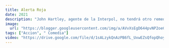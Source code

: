 ```yaml
---
title: Alerta Roja
date: 2021
description: "John Hartley, agente de la Interpol, no tendrá otro remedio que aliarse con el ladrón de arte más célebre de todos los tiempos, Nolan Booth, para capturar a la ladrona de arte más buscada del presente: la seductora y peligrosa Sarah Black."
image:
  url: "https://blogger.googleusercontent.com/img/a/AVvXsEgD644pvNP2oeGA3DpVL7KwpTYRTh20h1Xt02Ltqqf4UiqG9rxvbE9gjNGx38rMaBI__hpFa7tpFrKeCRkWo1HvTW9ICADrjRdNPLNOWwO-uwzXyGJraY24fD24Si5llar087jwCxLEPGsLTalqds0G09dDyP9swm6VCmTspGKXysdC3Ps6IDbsqqAyXw=s320"
tags: ["Accion", " Comedia"]
video: "https://drive.google.com/file/d/1sALzykQnAzPB6fL_UxwEZsQfopQhoygI/preview"
---
```

